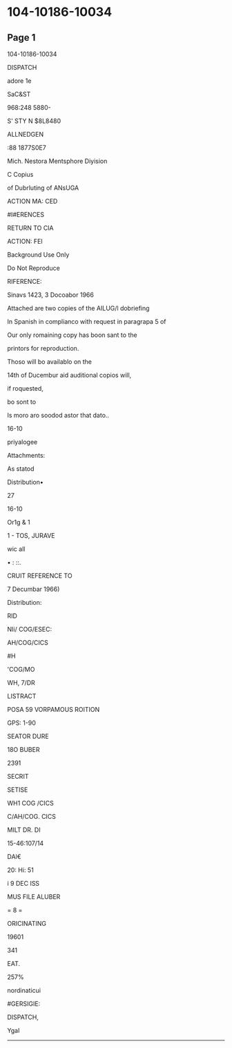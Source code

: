 # 104-10186-10034

## Page 1

104-10186-10034

DISPATCH

adore 1e

SaC&ST

968:248 5880-

S' STY N $8L8480

ALLNEDGEN

:88 1877S0E7

Mich. Nestora Mentsphore Diyision

C Copius

of Dubrluting of ANsUGA

ACTION MA: CED

#I#ERENCES

RETURN TO CIA

ACTION: FEI

Background Use Only

Do Not Reproduce

RIFERENCE:

Sinavs 1423, 3 Docoabor 1966

Attached are two copies of the AILUG/l dobriefing

In Spanish in complianco with request in paragrapa 5 of

Our only romaining copy has boon sant to the

printors for reproduction.

Thoso will bo availablo on the

14th of Ducembur aid auditional copios will,

if roquested,

bo sont to

Is moro aro soodod astor that dato..

16-10

priyalogee

Attachments:

As statod

Distribution•

27

16-10

Or1g & 1

1 - TOS, JURAVE

wic all

• : ::.

CRUIT REFERENCE TO

7 Decumbar 1966)

Distribution:

RID

NIi/ COG/ESEC:

AH/COG/CICS

#H

'COG/MO

WH, 7/DR

LISTRACT

POSA 59 VORPAMOUS ROITION

GPS: 1-90

SEATOR DURE

18O BUBER

2391

SECRIT

SETISE

WH1 COG /CICS

C/AH/COG. CICS

MILT DR. DI

15-46:107/14

DAl€

20: Hi: 51

i 9 DEC ISS

MUS FILE ALUBER

= 8 =

ORICINATING

19601

341

EAT.

257%

nordinaticui

#GERSIGIE:

DISPATCH,

Ygal

---

